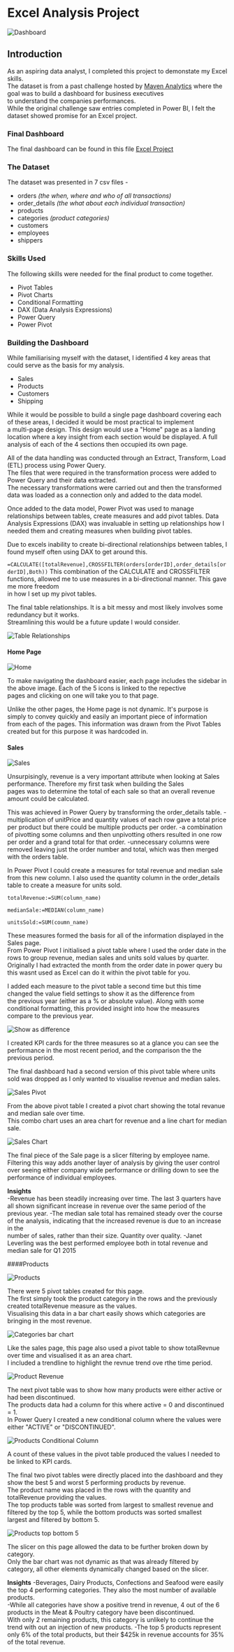 # Excel Analysis Project

![Dashboard](https://github.com/user-attachments/assets/60e84ba6-0e60-4a70-9056-df3a8d7e3979)

 ## Introduction  
 
 As an aspiring data analyst, I completed this project to demonstate my Excel skills.   
 The dataset is from a past challenge hosted by	[Maven Analytics](https://www.mavenanalytics.io) where the goal was to build a dashboard for business executives  
 to understand the companies performances.  
 While the original challenge saw entries completed in Power BI, I felt the dataset showed promise for an Excel project.  

 ### Final Dashboard  
 The final dashboard can be found in this file [Excel Project](https://github.com/toddmatthews86/Excel-Analysis-Project/blob/main/Excel%20Project.xlsx)  
 
 ### The Dataset
 The dataset was presented in 7 csv files -  

 - orders *(the when, where and who of all transactions)*
 - order_details *(the what about each individual transaction)*
 - products
 - categories *(product categories)*
 - customers
 - employees
 - shippers

 ### Skills Used  
 The following skills were needed for the final product to come together.  

 - Pivot Tables
 - Pivot Charts
 - Conditional Formatting
 - DAX (Data Analysis Expressions)
 - Power Query
 - Power Pivot

 ### Building the Dashboard
 While familiarising myself with the dataset, I identified 4 key areas that could serve as the basis for my analysis.
 - Sales
 - Products
 - Customers
 - Shipping

 While it would be possible to build a single page dashboard covering each of these areas, I decided it would be most practical to implement  
 a multi-page design. This design would use a "Home" page as a landing location where a key insight from each section would be displayed.
 A full analysis of each of the 4 sections then occupied its own page. 

 All of the data handling was conducted through an Extract, Transform, Load (ETL) process using Power Query.  
 The files that were required in the transformation process were added to Power Query and their data extracted.  
 The necessary transformations were carried out and then the transformed data was loaded as a connection only and added to the data model.
 
 Once added to the data model, Power Pivot was used to manage relationships between tables, create measures and add pivot tables.
 Data Analysis Expressions (DAX) was invaluable in setting up relationships how I needed them and creating measures when building pivot tables.

 Due to excels inability to create bi-directional relationships between tables, I found myself often using DAX to get around this.

 `
 =CALCULATE([totalRevenue],CROSSFILTER(orders[orderID],order_details[orderID],Both))
 `
 This combination of the CALCULATE and CROSSFILTER functions, allowed me to use measures in a bi-directional manner. This gave me more freedom  
 in how I set up my pivot tables.

 The final table relationships. It is a bit messy and most likely involves some redundancy but it works.  
 Streamlining this would be a future update I would consider.

 ![Table Relationships](https://github.com/user-attachments/assets/597562f8-1987-4e28-8182-fcd05ded010b)

 #### Home Page
 
 ![Home](https://github.com/user-attachments/assets/9a250248-a907-4c3c-959a-898fb7cb8626)

 To make navigating the dashboard easier, each page includes the sidebar in the above image. Each of the 5 icons is linked to the repective  
 pages and clicking on one will take you to that page.

 Unlike the other pages, the Home page is not dynamic. It's purpose is simply to convey quickly and easily an important piece of information  
 from each of the pages. This information was drawn from the Pivot Tables created but for this purpose it was hardcoded in.

 #### Sales

 ![Sales](https://github.com/user-attachments/assets/773ddb3c-0670-4eaa-93ab-172391dc3683)

 Unsurpisingly, revenue is a very important attribute when looking at Sales performance. Therefore my first task when building the Sales  
 pages was to determine the total of each sale so that an overall revenue amount could be calculated.  
 
 This was achieved in Power Query by transforming the order_details table.
 -multiplication of unitPrice and quantity values of each row gave a total price per product but there could be multiple products per order.
 -a combination of pivotting some columns and then unpivotting others resulted in one row per order and a grand total for that order.
 -unnecessary columns were removed leaving just the order number and total, which was then merged with the orders table.

 In Power Pivot I could create a measures for total revenue and median sale from this new column. I also used the quantity column in the order_details  
 table to create a measure for units sold.

 ```
totalRevenue:=SUM(column_name)

medianSale:=MEDIAN(column_name)

unitsSold:=SUM(coumn_name)
```
These measures formed the basis for all of the information displayed in the Sales page.  
From Power Pivot I initialised a pivot table where I used the order date in the rows to group revenue, median sales and units sold values by quarter.  
Originally I had extracted the month from the order date in power query bu this wasnt used as Excel can do it within the pivot table for you.  

I added each measure to the pivot table a second time but this time changed the value field settings to show it as the difference from  
the previous year (either as a % or absolute value). Along with some conditional formatting, this provided insight into how the measures  
compare to the previous year.  

![Show as difference](https://github.com/user-attachments/assets/a95b5d63-2ed5-40ea-b444-6793ae08277b)

I created KPI cards for the three measures so at a glance you can see the performance in the most recent period, and the comparison the the previous period.  

The final dashboard had a second version of this pivot table where units sold was dropped as I only wanted to visualise revenue and median sales.

![Sales Pivot](https://github.com/user-attachments/assets/8387c5fc-5e75-40ad-b8cf-7a71f36e7890)

From the above pivot table I created a pivot chart showing the total revanue and median sale over time.  
This combo chart uses an area chart for revenue and a line chart for median sale.

![Sales Chart](https://github.com/user-attachments/assets/74a0ce47-d3e7-4d00-a3b2-0e220a69cf01)

The final piece of the Sale page is a slicer filtering by employee name. Filtering this way adds another layer of analysis by giving the user control  
over seeing either company wide performance or drilling down to see the performance of individual employees.

**Insights**  
-Revenue has been steadily increasing over time. The last 3 quarters have all shown significant increase in revenue over the same period of the previous year.
-The median sale total has remained steady over the course of the analysis, indicating that the increased revenue is due to an increase in the   
number of sales, rather than their size. Quantity over quality.
-Janet Leverling was the best performed employee both in total revenue and median sale for Q1 2015

####Products

![Products](https://github.com/user-attachments/assets/76fbdb86-8f96-4b3c-8b94-882625e4f203)

There were 5 pivot tables created for this page.  
The first simply took the product category in the rows and the previously created totalRevenue measure as the values.  
Visualising this data in a bar chart easily shows which categories are bringing in the most revenue.

![Categories bar chart](https://github.com/user-attachments/assets/f3653b1a-650d-444f-a43d-7835b9a9862e)

Like the sales page, this page also used a pivot table to show totalRevnue over time and visualised it as an area chart.  
I included a trendline to highlight the revnue trend ove rthe time period.

![Product Revenue](https://github.com/user-attachments/assets/6eefb0c7-3b25-468d-9243-771690c72c70)

The next pivot table was to show how many products were either active or had been discontinued.  
The products data had a column for this where active = 0 and discontinued = 1.  
In Power Query I created a new conditional column where the values were either "ACTIVE" or "DISCONTINUED".

![Products Conditional Column](https://github.com/user-attachments/assets/5319e65b-6261-43e8-b0c4-c241e60302c4)

A count of these values in the pivot table produced the values I needed to be linked to KPI cards.

The final two pivot tables were directly placed into the dashboard and they show the best 5 and worst 5 performing products by revenue.  
The product name was placed in the rows with the quantity and totalRevenue providing the values.  
The top products table was sorted from largest to smallest revenue and filtered by the top 5, while the bottom products was sorted smallest  
largest and filtered by bottom 5.

![Products top bottom 5](https://github.com/user-attachments/assets/7fc3e111-a74f-44fd-8e0e-686af0329ee0)

The slicer on this page allowed the data to be further broken down by category.  
Only the bar chart was not dynamic as that was already filtered by category, all other elements dynamically changed based on the slicer.

**Insights**
-Beverages, Dairy Products, Confections and Seafood were easily the top 4 performing categories. They also the most number of available products.  
-While all categories have show a positive trend in revenue, 4 out of the 6 products in the Meat & Poultry category have been discontinued.  
With only 2 remaining products, this category is unlikely to continue the trend with out an injection of new products.
-The top 5 products represent only 6% of the total products, but their $425k in revenue accounts for 35% of the total revenue.





 

 
